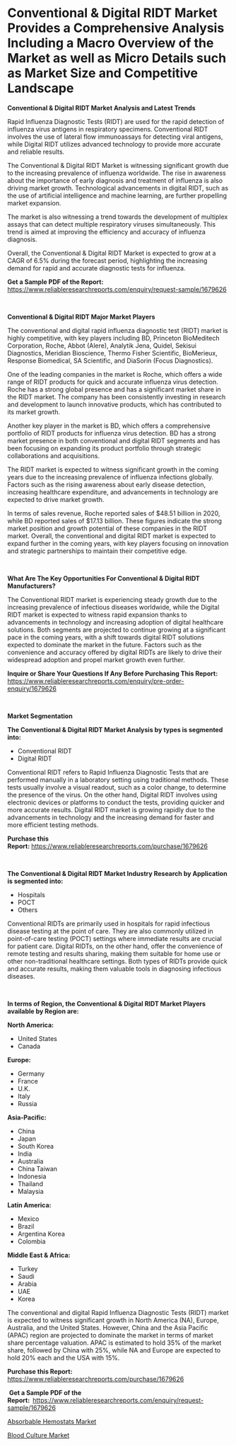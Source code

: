 <p><h1>Conventional & Digital RIDT Market Provides a Comprehensive Analysis Including a Macro Overview of the Market as well as Micro Details such as Market Size and Competitive Landscape</h1></p><p><strong>Conventional & Digital RIDT Market Analysis and Latest Trends</strong></p>
<p><p>Rapid Influenza Diagnostic Tests (RIDT) are used for the rapid detection of influenza virus antigens in respiratory specimens. Conventional RIDT involves the use of lateral flow immunoassays for detecting viral antigens, while Digital RIDT utilizes advanced technology to provide more accurate and reliable results.</p><p>The Conventional & Digital RIDT Market is witnessing significant growth due to the increasing prevalence of influenza worldwide. The rise in awareness about the importance of early diagnosis and treatment of influenza is also driving market growth. Technological advancements in digital RIDT, such as the use of artificial intelligence and machine learning, are further propelling market expansion.</p><p>The market is also witnessing a trend towards the development of multiplex assays that can detect multiple respiratory viruses simultaneously. This trend is aimed at improving the efficiency and accuracy of influenza diagnosis.</p><p>Overall, the Conventional & Digital RIDT Market is expected to grow at a CAGR of 6.5% during the forecast period, highlighting the increasing demand for rapid and accurate diagnostic tests for influenza.</p></p>
<p><strong>Get a Sample PDF of the Report:&nbsp;</strong> <a href="https://www.reliableresearchreports.com/enquiry/request-sample/1679626">https://www.reliableresearchreports.com/enquiry/request-sample/1679626</a></p>
<p>&nbsp;</p>
<p><strong>Conventional & Digital RIDT Major Market Players</strong></p>
<p><p>The conventional and digital rapid influenza diagnostic test (RIDT) market is highly competitive, with key players including BD, Princeton BioMeditech Corporation, Roche, Abbot (Alere), Analytik Jena, Quidel, Sekisui Diagnostics, Meridian Bioscience, Thermo Fisher Scientific, BioMerieux, Response Biomedical, SA Scientific, and DiaSorin (Focus Diagnostics).</p><p>One of the leading companies in the market is Roche, which offers a wide range of RIDT products for quick and accurate influenza virus detection. Roche has a strong global presence and has a significant market share in the RIDT market. The company has been consistently investing in research and development to launch innovative products, which has contributed to its market growth.</p><p>Another key player in the market is BD, which offers a comprehensive portfolio of RIDT products for influenza virus detection. BD has a strong market presence in both conventional and digital RIDT segments and has been focusing on expanding its product portfolio through strategic collaborations and acquisitions.</p><p>The RIDT market is expected to witness significant growth in the coming years due to the increasing prevalence of influenza infections globally. Factors such as the rising awareness about early disease detection, increasing healthcare expenditure, and advancements in technology are expected to drive market growth.</p><p>In terms of sales revenue, Roche reported sales of $48.51 billion in 2020, while BD reported sales of $17.13 billion. These figures indicate the strong market position and growth potential of these companies in the RIDT market. Overall, the conventional and digital RIDT market is expected to expand further in the coming years, with key players focusing on innovation and strategic partnerships to maintain their competitive edge.</p></p>
<p>&nbsp;</p>
<p><strong>What Are The Key Opportunities For Conventional & Digital RIDT Manufacturers?</strong></p>
<p><p>The Conventional RIDT market is experiencing steady growth due to the increasing prevalence of infectious diseases worldwide, while the Digital RIDT market is expected to witness rapid expansion thanks to advancements in technology and increasing adoption of digital healthcare solutions. Both segments are projected to continue growing at a significant pace in the coming years, with a shift towards digital RIDT solutions expected to dominate the market in the future. Factors such as the convenience and accuracy offered by digital RIDTs are likely to drive their widespread adoption and propel market growth even further.</p></p>
<p><strong>Inquire or Share Your Questions If Any Before Purchasing This Report:</strong> <a href="https://www.reliableresearchreports.com/enquiry/pre-order-enquiry/1679626">https://www.reliableresearchreports.com/enquiry/pre-order-enquiry/1679626</a></p>
<p>&nbsp;</p>
<p><strong>Market Segmentation</strong></p>
<p><strong>The Conventional & Digital RIDT Market Analysis by types is segmented into:</strong></p>
<p><ul><li>Conventional RIDT</li><li>Digital RIDT</li></ul></p>
<p><p>Conventional RIDT refers to Rapid Influenza Diagnostic Tests that are performed manually in a laboratory setting using traditional methods. These tests usually involve a visual readout, such as a color change, to determine the presence of the virus. On the other hand, Digital RIDT involves using electronic devices or platforms to conduct the tests, providing quicker and more accurate results. Digital RIDT market is growing rapidly due to the advancements in technology and the increasing demand for faster and more efficient testing methods.</p></p>
<p><strong>Purchase this Report:&nbsp;</strong><a href="https://www.reliableresearchreports.com/purchase/1679626">https://www.reliableresearchreports.com/purchase/1679626</a></p>
<p>&nbsp;</p>
<p><strong>The Conventional & Digital RIDT Market Industry Research by Application is segmented into:</strong></p>
<p><ul><li>Hospitals</li><li>POCT</li><li>Others</li></ul></p>
<p><p>Conventional RIDTs are primarily used in hospitals for rapid infectious disease testing at the point of care. They are also commonly utilized in point-of-care testing (POCT) settings where immediate results are crucial for patient care. Digital RIDTs, on the other hand, offer the convenience of remote testing and results sharing, making them suitable for home use or other non-traditional healthcare settings. Both types of RIDTs provide quick and accurate results, making them valuable tools in diagnosing infectious diseases.</p></p>
<p>&nbsp;</p>
<p><strong>In terms of Region, the Conventional & Digital RIDT Market Players available by Region are:</strong></p>
<p>
    <p> <strong> North America: </strong>
        <ul>
            <li>United States</li>
            <li>Canada</li>
        </ul>
        </p> 
    <p> <strong> Europe: </strong>
        <ul>
            <li>Germany</li>
            <li>France</li>
            <li>U.K.</li>
            <li>Italy</li>
            <li>Russia</li>
        </ul>
        </p> 
    <p> <strong> Asia-Pacific: </strong>
        <ul>
            <li>China</li>
            <li>Japan</li>
            <li>South Korea</li>
            <li>India</li>
            <li>Australia</li>
            <li>China Taiwan</li>
            <li>Indonesia</li>
            <li>Thailand</li>
            <li>Malaysia</li>
        </ul>
        </p> 
    <p> <strong> Latin America: </strong>
        <ul>
            <li>Mexico</li>
            <li>Brazil</li>
            <li>Argentina Korea</li>
            <li>Colombia</li>
        </ul>
        </p> 
    <p> <strong> Middle East & Africa: </strong>
        <ul>
            <li>Turkey</li>
            <li>Saudi</li>
            <li>Arabia</li>
            <li>UAE</li>
            <li>Korea</li>
        </ul>
    </p>
    </p>
<p><p>The conventional and digital Rapid Influenza Diagnostic Tests (RIDT) market is expected to witness significant growth in North America (NA), Europe, Australia, and the United States. However, China and the Asia Pacific (APAC) region are projected to dominate the market in terms of market share percentage valuation. APAC is estimated to hold 35% of the market share, followed by China with 25%, while NA and Europe are expected to hold 20% each and the USA with 15%.</p></p>
<p><strong>Purchase this Report: </strong><a href="https://www.reliableresearchreports.com/purchase/1679626">https://www.reliableresearchreports.com/purchase/1679626</a></p>
<p>&nbsp;<strong>Get a Sample PDF of the Report:&nbsp;&nbsp;</strong><a href="https://www.reliableresearchreports.com/enquiry/request-sample/1679626">https://www.reliableresearchreports.com/enquiry/request-sample/1679626</a></p>
<p><strong></strong></p>
<p><p><a href="https://github.com/khansimonweber1lqujlwoz15d/Market-Research-Report-List-1/blob/main/absorbable-hemostats-market.md">Absorbable Hemostats Market</a></p><p><a href="https://github.com/Sherrillcrooksxa8i18ucf2m/Market-Research-Report-List-1/blob/main/blood-culture-market.md">Blood Culture Market</a></p></p>